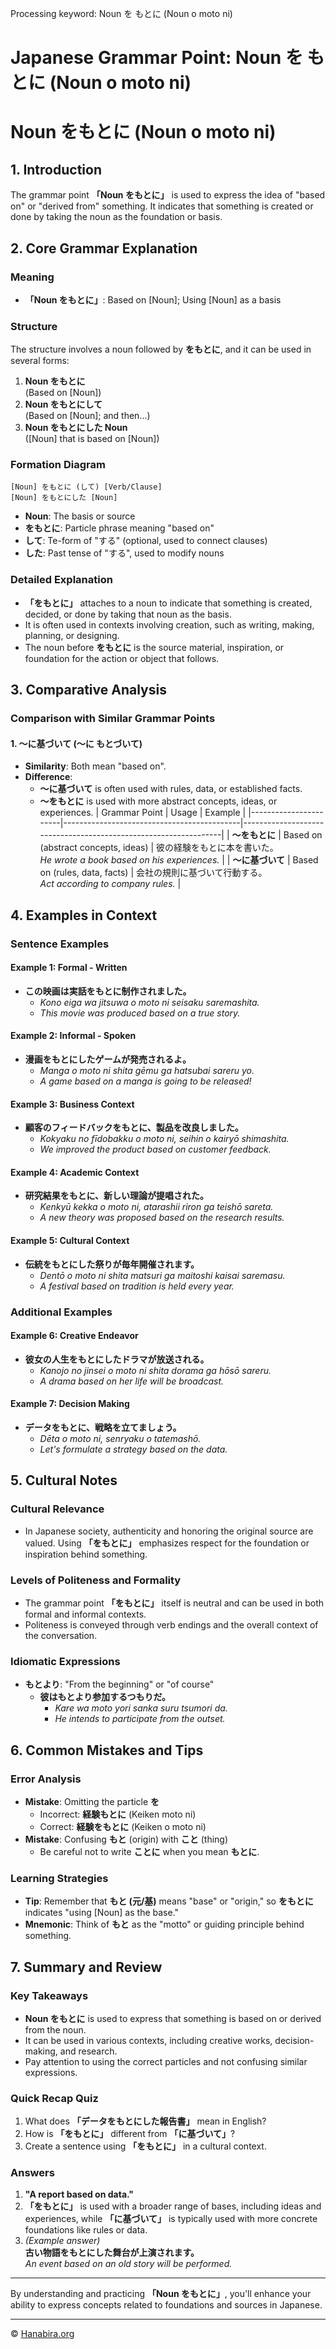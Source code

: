 Processing keyword: Noun を もとに (Noun o moto ni)
# Japanese Grammar Point: Noun を もとに (Noun o moto ni)
# Noun をもとに (Noun o moto ni)
## 1. Introduction
The grammar point **「Noun をもとに」** is used to express the idea of "based on" or "derived from" something. It indicates that something is created or done by taking the noun as the foundation or basis.
## 2. Core Grammar Explanation
### Meaning
- **「Noun をもとに」**: Based on [Noun]; Using [Noun] as a basis
### Structure
The structure involves a noun followed by **をもとに**, and it can be used in several forms:
1. **Noun をもとに**  
   (Based on [Noun])
2. **Noun をもとにして**  
   (Based on [Noun]; and then...)
3. **Noun をもとにした Noun**  
   ([Noun] that is based on [Noun])
### Formation Diagram
```
[Noun] をもとに (して) [Verb/Clause]
[Noun] をもとにした [Noun]
```
- **Noun**: The basis or source
- **をもとに**: Particle phrase meaning "based on"
- **して**: Te-form of "する" (optional, used to connect clauses)
- **した**: Past tense of "する", used to modify nouns
### Detailed Explanation
- **「をもとに」** attaches to a noun to indicate that something is created, decided, or done by taking that noun as the basis.
- It is often used in contexts involving creation, such as writing, making, planning, or designing.
- The noun before **をもとに** is the source material, inspiration, or foundation for the action or object that follows.
## 3. Comparative Analysis
### Comparison with Similar Grammar Points
#### 1. 〜に基づいて (〜に もとづいて)
- **Similarity**: Both mean "based on".
- **Difference**:  
  - **〜に基づいて** is often used with rules, data, or established facts.
  - **〜をもとに** is used with more abstract concepts, ideas, or experiences.
| Grammar Point         | Usage                                      | Example                                                         |
|-----------------------|--------------------------------------------|-----------------------------------------------------------------|
| **〜をもとに**      | Based on (abstract concepts, ideas)       | 彼の経験をもとに本を書いた。<br>*He wrote a book based on his experiences.* |
| **〜に基づいて**   | Based on (rules, data, facts)             | 会社の規則に基づいて行動する。<br>*Act according to company rules.* |
## 4. Examples in Context
### Sentence Examples
#### Example 1: Formal - Written
- **この映画は実話をもとに制作されました。**
  - *Kono eiga wa jitsuwa o moto ni seisaku saremashita.*
  - *This movie was produced based on a true story.*
#### Example 2: Informal - Spoken
- **漫画をもとにしたゲームが発売されるよ。**
  - *Manga o moto ni shita gēmu ga hatsubai sareru yo.*
  - *A game based on a manga is going to be released!*
#### Example 3: Business Context
- **顧客のフィードバックをもとに、製品を改良しました。**
  - *Kokyaku no fīdobakku o moto ni, seihin o kairyō shimashita.*
  - *We improved the product based on customer feedback.*
#### Example 4: Academic Context
- **研究結果をもとに、新しい理論が提唱された。**
  - *Kenkyū kekka o moto ni, atarashii riron ga teishō sareta.*
  - *A new theory was proposed based on the research results.*
#### Example 5: Cultural Context
- **伝統をもとにした祭りが毎年開催されます。**
  - *Dentō o moto ni shita matsuri ga maitoshi kaisai saremasu.*
  - *A festival based on tradition is held every year.*
### Additional Examples
#### Example 6: Creative Endeavor
- **彼女の人生をもとにしたドラマが放送される。**
  - *Kanojo no jinsei o moto ni shita dorama ga hōsō sareru.*
  - *A drama based on her life will be broadcast.*
#### Example 7: Decision Making
- **データをもとに、戦略を立てましょう。**
  - *Dēta o moto ni, senryaku o tatemashō.*
  - *Let's formulate a strategy based on the data.*
## 5. Cultural Notes
### Cultural Relevance
- In Japanese society, authenticity and honoring the original source are valued. Using **「をもとに」** emphasizes respect for the foundation or inspiration behind something.
### Levels of Politeness and Formality
- The grammar point **「をもとに」** itself is neutral and can be used in both formal and informal contexts.
- Politeness is conveyed through verb endings and the overall context of the conversation.
### Idiomatic Expressions
- **もとより**: "From the beginning" or "of course"
  - **彼はもとより参加するつもりだ。**
    - *Kare wa moto yori sanka suru tsumori da.*
    - *He intends to participate from the outset.*
## 6. Common Mistakes and Tips
### Error Analysis
- **Mistake**: Omitting the particle **を**
  - Incorrect: **経験もとに** (Keiken moto ni)
  - Correct: **経験をもとに** (Keiken o moto ni)
- **Mistake**: Confusing **もと** (origin) with **こと** (thing)
  - Be careful not to write **ことに** when you mean **もとに**.
### Learning Strategies
- **Tip**: Remember that **もと (元/基)** means "base" or "origin," so **をもとに** indicates "using [Noun] as the base."
- **Mnemonic**: Think of **もと** as the "motto" or guiding principle behind something.
## 7. Summary and Review
### Key Takeaways
- **Noun をもとに** is used to express that something is based on or derived from the noun.
- It can be used in various contexts, including creative works, decision-making, and research.
- Pay attention to using the correct particles and not confusing similar expressions.
### Quick Recap Quiz
1. What does **「データをもとにした報告書」** mean in English?
2. How is **「をもとに」** different from **「に基づいて」**?
3. Create a sentence using **「をもとに」** in a cultural context.
### Answers
1. **"A report based on data."**
2. **「をもとに」** is used with a broader range of bases, including ideas and experiences, while **「に基づいて」** is typically used with more concrete foundations like rules or data.
3. *(Example answer)*  
   **古い物語をもとにした舞台が上演されます。**  
   *An event based on an old story will be performed.*

---
By understanding and practicing **「Noun をもとに」**, you'll enhance your ability to express concepts related to foundations and sources in Japanese.


---

© [Hanabira.org](https://hanabira.org)
